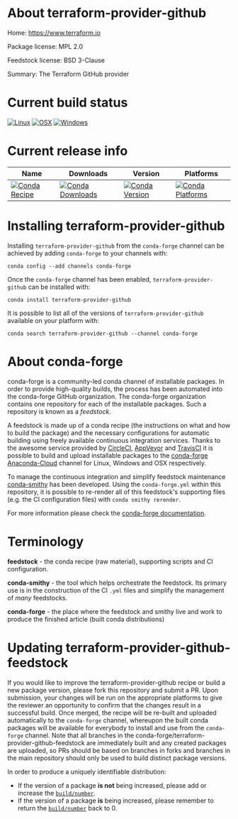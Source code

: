 About terraform-provider-github
===============================

Home: https://www.terraform.io

Package license: MPL 2.0

Feedstock license: BSD 3-Clause

Summary: The Terraform GitHub provider



Current build status
====================

[![Linux](https://img.shields.io/circleci/project/github/conda-forge/terraform-provider-github-feedstock/master.svg?label=Linux)](https://circleci.com/gh/conda-forge/terraform-provider-github-feedstock)
[![OSX](https://img.shields.io/travis/conda-forge/terraform-provider-github-feedstock/master.svg?label=macOS)](https://travis-ci.org/conda-forge/terraform-provider-github-feedstock)
[![Windows](https://img.shields.io/appveyor/ci/conda-forge/terraform-provider-github-feedstock/master.svg?label=Windows)](https://ci.appveyor.com/project/conda-forge/terraform-provider-github-feedstock/branch/master)

Current release info
====================

| Name | Downloads | Version | Platforms |
| --- | --- | --- | --- |
| [![Conda Recipe](https://img.shields.io/badge/recipe-terraform--provider--github-green.svg)](https://anaconda.org/conda-forge/terraform-provider-github) | [![Conda Downloads](https://img.shields.io/conda/dn/conda-forge/terraform-provider-github.svg)](https://anaconda.org/conda-forge/terraform-provider-github) | [![Conda Version](https://img.shields.io/conda/vn/conda-forge/terraform-provider-github.svg)](https://anaconda.org/conda-forge/terraform-provider-github) | [![Conda Platforms](https://img.shields.io/conda/pn/conda-forge/terraform-provider-github.svg)](https://anaconda.org/conda-forge/terraform-provider-github) |

Installing terraform-provider-github
====================================

Installing `terraform-provider-github` from the `conda-forge` channel can be achieved by adding `conda-forge` to your channels with:

```
conda config --add channels conda-forge
```

Once the `conda-forge` channel has been enabled, `terraform-provider-github` can be installed with:

```
conda install terraform-provider-github
```

It is possible to list all of the versions of `terraform-provider-github` available on your platform with:

```
conda search terraform-provider-github --channel conda-forge
```


About conda-forge
=================

conda-forge is a community-led conda channel of installable packages.
In order to provide high-quality builds, the process has been automated into the
conda-forge GitHub organization. The conda-forge organization contains one repository
for each of the installable packages. Such a repository is known as a *feedstock*.

A feedstock is made up of a conda recipe (the instructions on what and how to build
the package) and the necessary configurations for automatic building using freely
available continuous integration services. Thanks to the awesome service provided by
[CircleCI](https://circleci.com/), [AppVeyor](https://www.appveyor.com/)
and [TravisCI](https://travis-ci.org/) it is possible to build and upload installable
packages to the [conda-forge](https://anaconda.org/conda-forge)
[Anaconda-Cloud](https://anaconda.org/) channel for Linux, Windows and OSX respectively.

To manage the continuous integration and simplify feedstock maintenance
[conda-smithy](https://github.com/conda-forge/conda-smithy) has been developed.
Using the ``conda-forge.yml`` within this repository, it is possible to re-render all of
this feedstock's supporting files (e.g. the CI configuration files) with ``conda smithy rerender``.

For more information please check the [conda-forge documentation](https://conda-forge.org/docs/).

Terminology
===========

**feedstock** - the conda recipe (raw material), supporting scripts and CI configuration.

**conda-smithy** - the tool which helps orchestrate the feedstock.
                   Its primary use is in the construction of the CI ``.yml`` files
                   and simplify the management of *many* feedstocks.

**conda-forge** - the place where the feedstock and smithy live and work to
                  produce the finished article (built conda distributions)


Updating terraform-provider-github-feedstock
============================================

If you would like to improve the terraform-provider-github recipe or build a new
package version, please fork this repository and submit a PR. Upon submission,
your changes will be run on the appropriate platforms to give the reviewer an
opportunity to confirm that the changes result in a successful build. Once
merged, the recipe will be re-built and uploaded automatically to the
`conda-forge` channel, whereupon the built conda packages will be available for
everybody to install and use from the `conda-forge` channel.
Note that all branches in the conda-forge/terraform-provider-github-feedstock are
immediately built and any created packages are uploaded, so PRs should be based
on branches in forks and branches in the main repository should only be used to
build distinct package versions.

In order to produce a uniquely identifiable distribution:
 * If the version of a package **is not** being increased, please add or increase
   the [``build/number``](https://conda.io/docs/user-guide/tasks/build-packages/define-metadata.html#build-number-and-string).
 * If the version of a package **is** being increased, please remember to return
   the [``build/number``](https://conda.io/docs/user-guide/tasks/build-packages/define-metadata.html#build-number-and-string)
   back to 0.

